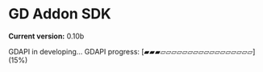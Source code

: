 # GD Addon SDK

**Current version:** 0.10b

GDAPI in developing...
GDAPI progress:
[▰▰▰▱▱▱▱▱▱▱▱▱▱▱▱▱▱▱▱▱] (15%)
